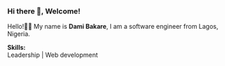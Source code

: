 ### Hi there 👋, Welcome!

Hello!👋🏻 My name is **Dami Bakare**, I am a software engineer from Lagos, Nigeria.

**Skills:**  
Leadership | Web development


